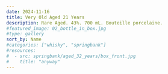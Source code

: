 ```yaml
---
date: 2024-11-16
title: Very Old Aged 21 Years
description: Rare Aged. 43%. 700 mL. Bouteille porcelaine.
#featured_image: 02_bottle_in_box.jpg
#type: gallery
sort_by: Name
#categories: ["whisky", "springbank"]
#resources:
#  - src: springbank/aged_32_years/box_front.jpg
#    title: "anyway"
---
```

